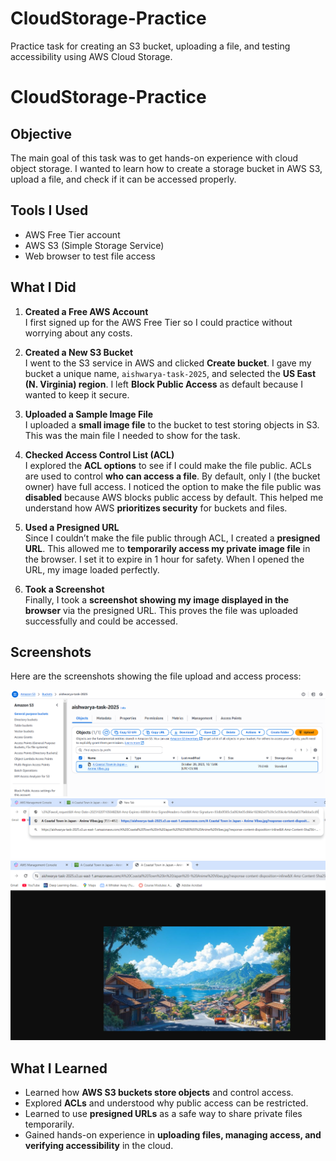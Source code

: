 # CloudStorage-Practice
Practice task for creating an S3 bucket, uploading a file, and testing accessibility using AWS Cloud Storage.

# CloudStorage-Practice

## Objective
The main goal of this task was to get hands-on experience with cloud object storage. I wanted to learn how to create a storage bucket in AWS S3, upload a file, and check if it can be accessed properly.

## Tools I Used
- AWS Free Tier account
- AWS S3 (Simple Storage Service)
- Web browser to test file access

## What I Did

1. **Created a Free AWS Account**  
   I first signed up for the AWS Free Tier so I could practice without worrying about any costs.

2. **Created a New S3 Bucket**  
   I went to the S3 service in AWS and clicked **Create bucket**. I gave my bucket a unique name, `aishwarya-task-2025`, and selected the **US East (N. Virginia) region**. I left **Block Public Access** as default because I wanted to keep it secure.

3. **Uploaded a Sample Image File**  
   I uploaded a **small image file** to the bucket to test storing objects in S3. This was the main file I needed to show for the task.

4. **Checked Access Control List (ACL)**  
   I explored the **ACL options** to see if I could make the file public. ACLs are used to control **who can access a file**. By default, only I (the bucket owner) have full access. I noticed the option to make the file public was **disabled** because AWS blocks public access by default. This helped me understand how AWS **prioritizes security** for buckets and files.

5. **Used a Presigned URL**  
   Since I couldn’t make the file public through ACL, I created a **presigned URL**. This allowed me to **temporarily access my private image file** in the browser. I set it to expire in 1 hour for safety. When I opened the URL, my image loaded perfectly.

6. **Took a Screenshot**  
   Finally, I took a **screenshot showing my image displayed in the browser** via the presigned URL. This proves the file was uploaded successfully and could be accessed.

## Screenshots

Here are the screenshots showing the file upload and access process:

![Uploaded File - Step 1](Screenshot1.png)
![Uploaded File - Step 2](Screenshot2.png)
![Uploaded File - Step 3](Screenshot3.png)

## What I Learned
- Learned how **AWS S3 buckets store objects** and control access.
- Explored **ACLs** and understood why public access can be restricted.
- Learned to use **presigned URLs** as a safe way to share private files temporarily.
- Gained hands-on experience in **uploading files, managing access, and verifying accessibility** in the cloud.

